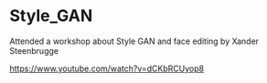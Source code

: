 # Style_GAN

Attended a workshop about Style GAN and face editing by Xander Steenbrugge

https://www.youtube.com/watch?v=dCKbRCUyop8
